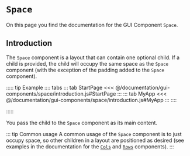 # `Space`
On this page you find the documentation for the GUI Component `Space`.

## Introduction
The `Space` component is a layout that can contain one optional child. If a child is provided, the child will occupy the same space as the `Space` component (with the exception of the padding added to the `Space` component).

::::: tip Example
:::: tabs
::: tab StartPage
<<< @/documentation/gui-components/space/introduction.js#StartPage
:::
::: tab MyApp
<<< @/documentation/gui-components/space/introduction.js#MyApp
:::
::::

<ShowApp gui-component="space" filename="introduction" />

:::::

You pass the child to the `Space` component as its main content.

::: tip Common usage
A common usage of the `Space` component is to just occupy space, so other children in a layout are positioned as desired (see examples in the documentation for the [`Cols`](../cols/) and [`Rows`](../rows/) components).
:::